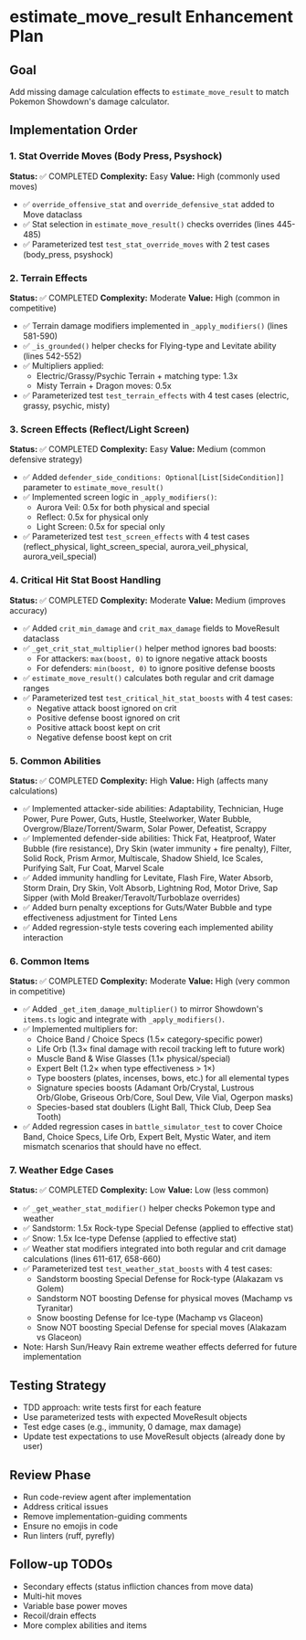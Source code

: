 # estimate_move_result Enhancement Plan

## Goal
Add missing damage calculation effects to `estimate_move_result` to match Pokemon Showdown's damage calculator.

## Implementation Order

### 1. Stat Override Moves (Body Press, Psyshock)
**Status:** ✅ COMPLETED
**Complexity:** Easy
**Value:** High (commonly used moves)

- ✅ `override_offensive_stat` and `override_defensive_stat` added to Move dataclass
- ✅ Stat selection in `estimate_move_result()` checks overrides (lines 445-485)
- ✅ Parameterized test `test_stat_override_moves` with 2 test cases (body_press, psyshock)

### 2. Terrain Effects
**Status:** ✅ COMPLETED
**Complexity:** Moderate
**Value:** High (common in competitive)

- ✅ Terrain damage modifiers implemented in `_apply_modifiers()` (lines 581-590)
- ✅ `_is_grounded()` helper checks for Flying-type and Levitate ability (lines 542-552)
- ✅ Multipliers applied:
  - Electric/Grassy/Psychic Terrain + matching type: 1.3x
  - Misty Terrain + Dragon moves: 0.5x
- ✅ Parameterized test `test_terrain_effects` with 4 test cases (electric, grassy, psychic, misty)

### 3. Screen Effects (Reflect/Light Screen)
**Status:** ✅ COMPLETED
**Complexity:** Easy
**Value:** Medium (common defensive strategy)

- ✅ Added `defender_side_conditions: Optional[List[SideCondition]]` parameter to `estimate_move_result()`
- ✅ Implemented screen logic in `_apply_modifiers()`:
  - Aurora Veil: 0.5x for both physical and special
  - Reflect: 0.5x for physical only
  - Light Screen: 0.5x for special only
- ✅ Parameterized test `test_screen_effects` with 4 test cases (reflect_physical, light_screen_special, aurora_veil_physical, aurora_veil_special)

### 4. Critical Hit Stat Boost Handling
**Status:** ✅ COMPLETED
**Complexity:** Moderate
**Value:** Medium (improves accuracy)

- ✅ Added `crit_min_damage` and `crit_max_damage` fields to MoveResult dataclass
- ✅ `_get_crit_stat_multiplier()` helper method ignores bad boosts:
  - For attackers: `max(boost, 0)` to ignore negative attack boosts
  - For defenders: `min(boost, 0)` to ignore positive defense boosts
- ✅ `estimate_move_result()` calculates both regular and crit damage ranges
- ✅ Parameterized test `test_critical_hit_stat_boosts` with 4 test cases:
  - Negative attack boost ignored on crit
  - Positive defense boost ignored on crit
  - Positive attack boost kept on crit
  - Negative defense boost kept on crit

### 5. Common Abilities
**Status:** ✅ COMPLETED
**Complexity:** High
**Value:** High (affects many calculations)

- ✅ Implemented attacker-side abilities: Adaptability, Technician, Huge Power, Pure Power, Guts, Hustle, Steelworker, Water Bubble, Overgrow/Blaze/Torrent/Swarm, Solar Power, Defeatist, Scrappy
- ✅ Implemented defender-side abilities: Thick Fat, Heatproof, Water Bubble (fire resistance), Dry Skin (water immunity + fire penalty), Filter, Solid Rock, Prism Armor, Multiscale, Shadow Shield, Ice Scales, Purifying Salt, Fur Coat, Marvel Scale
- ✅ Added immunity handling for Levitate, Flash Fire, Water Absorb, Storm Drain, Dry Skin, Volt Absorb, Lightning Rod, Motor Drive, Sap Sipper (with Mold Breaker/Teravolt/Turboblaze overrides)
- ✅ Added burn penalty exceptions for Guts/Water Bubble and type effectiveness adjustment for Tinted Lens
- ✅ Added regression-style tests covering each implemented ability interaction

### 6. Common Items
**Status:** ✅ COMPLETED
**Complexity:** Moderate
**Value:** High (very common in competitive)

- ✅ Added `_get_item_damage_multiplier()` to mirror Showdown's `items.ts` logic and integrate with `_apply_modifiers()`.
- ✅ Implemented multipliers for:
  - Choice Band / Choice Specs (1.5× category-specific power)
  - Life Orb (1.3× final damage with recoil tracking left to future work)
  - Muscle Band & Wise Glasses (1.1× physical/special)
  - Expert Belt (1.2× when type effectiveness > 1×)
  - Type boosters (plates, incenses, bows, etc.) for all elemental types
  - Signature species boosts (Adamant Orb/Crystal, Lustrous Orb/Globe, Griseous Orb/Core, Soul Dew, Vile Vial, Ogerpon masks)
  - Species-based stat doublers (Light Ball, Thick Club, Deep Sea Tooth)
- ✅ Added regression cases in `battle_simulator_test` to cover Choice Band, Choice Specs, Life Orb, Expert Belt, Mystic Water, and item mismatch scenarios that should have no effect.

### 7. Weather Edge Cases
**Status:** ✅ COMPLETED
**Complexity:** Low
**Value:** Low (less common)

- ✅ `_get_weather_stat_modifier()` helper checks Pokemon type and weather
- ✅ Sandstorm: 1.5x Rock-type Special Defense (applied to effective stat)
- ✅ Snow: 1.5x Ice-type Defense (applied to effective stat)
- ✅ Weather stat modifiers integrated into both regular and crit damage calculations (lines 611-617, 658-660)
- ✅ Parameterized test `test_weather_stat_boosts` with 4 test cases:
  - Sandstorm boosting Special Defense for Rock-type (Alakazam vs Golem)
  - Sandstorm NOT boosting Defense for physical moves (Machamp vs Tyranitar)
  - Snow boosting Defense for Ice-type (Machamp vs Glaceon)
  - Snow NOT boosting Special Defense for special moves (Alakazam vs Glaceon)
- Note: Harsh Sun/Heavy Rain extreme weather effects deferred for future implementation

## Testing Strategy
- TDD approach: write tests first for each feature
- Use parameterized tests with expected MoveResult objects
- Test edge cases (e.g., immunity, 0 damage, max damage)
- Update test expectations to use MoveResult objects (already done by user)

## Review Phase
- Run code-review agent after implementation
- Address critical issues
- Remove implementation-guiding comments
- Ensure no emojis in code
- Run linters (ruff, pyrefly)

## Follow-up TODOs
- Secondary effects (status infliction chances from move data)
- Multi-hit moves
- Variable base power moves
- Recoil/drain effects
- More complex abilities and items
